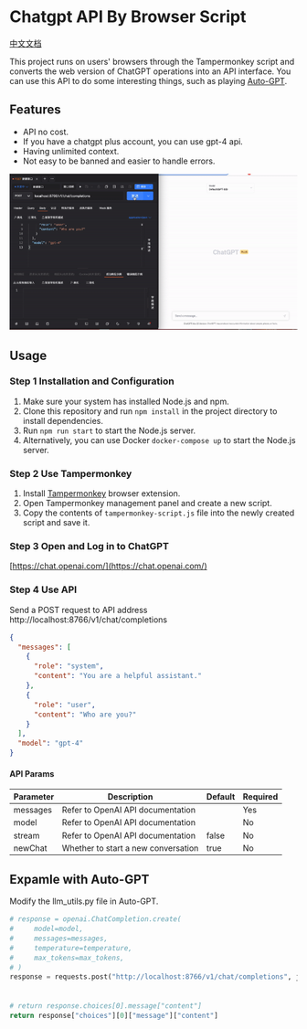 # Chatgpt API By Browser Script

[中文文档](./README.zh.md)

This project runs on users' browsers through the Tampermonkey script and converts the web version of ChatGPT operations into an API interface. You can use this API to do some interesting things, such as playing [Auto-GPT](https://github.com/Significant-Gravitas/Auto-GPT).

## Features
- API no cost.
- If you have a chatgpt plus account, you can use gpt-4 api.
- Having unlimited context.
- Not easy to be banned and easier to handle errors.

![ChatGPT API Image](./demo.gif)

## Usage

### Step 1 Installation and Configuration

1. Make sure your system has installed Node.js and npm.
2. Clone this repository and run `npm install` in the project directory to install dependencies.
3. Run `npm run start` to start the Node.js server.
4. Alternatively, you can use Docker `docker-compose up` to start the Node.js server.

### Step 2 Use Tampermonkey

1. Install [Tampermonkey](https://www.tampermonkey.net/) browser extension.
2. Open Tampermonkey management panel and create a new script.
3. Copy the contents of `tampermonkey-script.js` file into the newly created script and save it.

### Step 3 Open and Log in to ChatGPT

[https://chat.openai.com/](https://chat.openai.com/)

### Step 4 Use API

Send a POST request to API address http://localhost:8766/v1/chat/completions

```json
{
  "messages": [
    {
      "role": "system",
      "content": "You are a helpful assistant."
    },
    {
      "role": "user",
      "content": "Who are you?"
    }
  ],
  "model": "gpt-4"
}

```

#### API Params
| Parameter   | Description                                      | Default | Required |
|-------------|--------------------------------------------------|---------|----------|
| messages    | Refer to OpenAI API documentation                |      | Yes      |
| model       | Refer to OpenAI API documentation                |      | No       |
| stream      | Refer to OpenAI API documentation                | false   | No       |
| newChat     | Whether to start a new conversation              | true    | No       |


## Expamle with Auto-GPT

Modify the llm_utils.py file in Auto-GPT.
```python
# response = openai.ChatCompletion.create(
#     model=model,
#     messages=messages,
#     temperature=temperature,
#     max_tokens=max_tokens,
# )
response = requests.post("http://localhost:8766/v1/chat/completions", json={"messages": messages, "model": model, "newChat": False, "temperature": temperature, "max_tokens": max_tokens}).json()


# return response.choices[0].message["content"]
return response["choices"][0]["message"]["content"]
```
